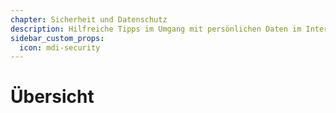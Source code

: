 ```yaml
---
chapter: Sicherheit und Datenschutz
description: Hilfreiche Tipps im Umgang mit persönlichen Daten im Internet
sidebar_custom_props:
  icon: mdi-security
---
```


# Übersicht



<FeatureCategories />

